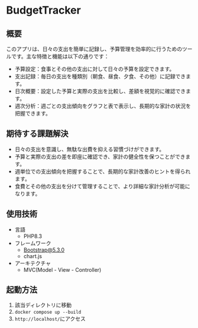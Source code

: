 # BudgetTracker
## 概要
このアプリは、日々の支出を簡単に記録し、予算管理を効率的に行うためのツールです。主な特徴と機能は以下の通りです：

- 予算設定：食事とその他の支出に対して日々の予算を設定できます。
- 支出記録：毎日の支出を種類別（朝食、昼食、夕食、その他）に記録できます。
- 日次概要：設定した予算と実際の支出を比較し、差額を視覚的に確認できます。
- 週次分析：週ごとの支出傾向をグラフと表で表示し、長期的な家計の状況を把握できます。

## 期待する課題解決

- 日々の支出を意識し、無駄な出費を抑える習慣づけができます。
- 予算と実際の支出の差を即座に確認でき、家計の健全性を保つことができます。
- 週単位での支出傾向を把握することで、長期的な家計改善のヒントを得られます。
- 食費とその他の支出を分けて管理することで、より詳細な家計分析が可能になります。

## 使用技術
- 言語
  - PHP8.3
- フレームワーク
  - Bootstrap@5.3.0
  - chart.js
- アーキテクチャ
  - MVC(Model - View - Controller)

## 起動方法
1. 該当ディレクトリに移動
2. `docker compose up --build`
3. `http://localhost/`にアクセス